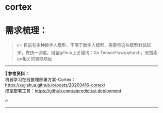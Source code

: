 # cortex


# 需求梳理：

>:point_right: 目前有多种数字人模型，不限于数字人模型，需要将这些模型封装起来，做统一调度。借鉴github上关键词：Go TensorFlow/pytorch，来搜索go相关的智能项目




****
**:car:参考资料：**
<br/> 机器学习在线推理部署方案-Cortex：https://xujiahua.github.io/posts/20200416-cortex/
<br/>模型部署工具：https://github.com/aipredict/ai-deployment

:fire:




****